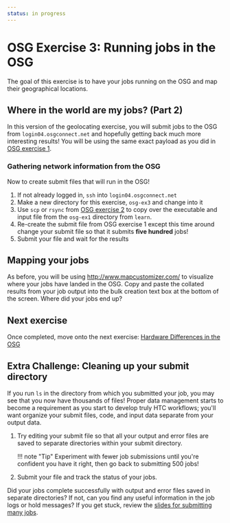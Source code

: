 ```yaml
---
status: in progress
---
```


OSG Exercise 3: Running jobs in the OSG
=======================================

The goal of this exercise is to have your jobs running on the OSG and map their geographical locations.

Where in the world are my jobs? (Part 2)
----------------------------------------

In this version of the geolocating exercise, you will submit jobs to the OSG from `login04.osgconnect.net` and
hopefully getting back much more interesting results!
You will be using the same exact payload as you did in [OSG exercise 1](/materials/osg/ex1-submit-refresher).

### Gathering network information from the OSG

Now to create submit files that will run in the OSG!

1. If not already logged in, `ssh` into `login04.osgconnect.net`
1. Make a new directory for this exercise, `osg-ex3` and change into it
1. Use `scp` or `rsync` from [OSG exercise 2](/materials/osg/ex2-login-scp) to copy over the executable and input
   file from the `osg-ex1` directory from `learn`.
1. Re-create the submit file from OSG exercise 1 except this time around change your submit file so that it submits
   **five hundred** jobs!
1. Submit your file and wait for the results

Mapping your jobs
-----------------

As before, you will be using <http://www.mapcustomizer.com/> to visualize where your jobs have landed in the OSG.
Copy and paste the collated results from your job output into the bulk creation text box at the bottom of the screen.
Where did your jobs end up?

Next exercise
-------------

Once completed, move onto the next exercise: [Hardware Differences in the OSG](/materials/osg/ex4-hardware-diffs.md)

Extra Challenge: Cleaning up your submit directory
--------------------------------------------------

If you run `ls` in the directory from which you submitted your job, you may see that you now have thousands of files!
Proper data management starts to become a requirement as you start to develop truly HTC workflows;
you'll want organize your submit files, code, and input data separate from your output data.

1. Try editing your submit file so that all your output and error files are saved to separate directories within your
   submit directory.
   
    !!! note "Tip"
        Experiment with fewer job submissions until you're confident you have it right, then go back to submitting 500
        jobs!

1. Submit your file and track the status of your jobs.

Did your jobs complete successfully with output and error files saved in separate directories?
If not, can you find any useful information in the job logs or hold messages?
If you get stuck, review the [slides for submitting many jobs](/materials/osg/files/osgus20-day1-part2-many-HTCondor-jobs.pdf).
